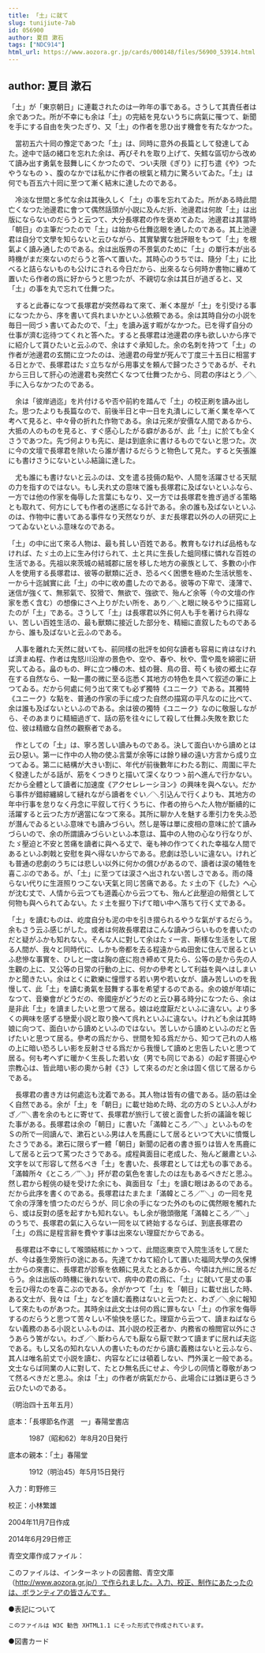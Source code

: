 ```yaml
---
title: 「土」に就て
slug: tunijiute-7ab
id: 056900
author: 夏目 漱石
tags: ["NDC914"]
html_url: https://www.aozora.gr.jp/cards/000148/files/56900_53914.html
---
```


## author: 夏目 漱石

「土」が「東京朝日」に連載されたのは一昨年の事である。さうして其責任者は余であつた。所が不幸にも余は「土」の完結を見ないうちに病氣に罹つて、新聞を手にする自由を失つたぎり、又「土」の作者を思ひ出す機會を有たなかつた。

　當初五六十囘の豫定であつた「土」は、同時に意外の長篇として發達してゐた。途中で話の緒口を忘れた余は、再びそれを取り上げて、矢鱈な區切から改めて讀み出す勇氣を鼓舞しにくかつたので、つい夫限《ぎり》に打ち遣《や》つたやうなものゝ、腹のなかでは私かに作者の根氣と精力に驚ろいてゐた。「土」は何でも百五六十囘に至つて漸く結末に達したのである。

　冷淡な世間と多忙な余は其後久しく「土」の事を忘れてゐた。所がある時此間亡くなつた池邊君に會つて偶然話頭が小説に及んだ折、池邊君は何故「土」は出版にならないのだらうと云つて、大分長塚君の作を褒めてゐた。池邊君は其當時「朝日」の主筆だつたので「土」は始から仕舞迄眼を通したのである。其上池邊君は自分で文學を知らないと云ひながら、其實摯實な批評眼をもつて「土」を根氣よく讀み通したのである。余は出版界の不景氣のために「土」の單行本が出る時機がまだ來ないのだらうと答へて置いた。其時心のうちでは、隨分「土」に比べると詰らないものも公けにされる今日だから、出來るなら何時か書物に纏めて置いたら作者の爲に好からうと思つたが、不親切な余は其日が過ぎると、又「土」の事を丸で忘れて仕舞つた。

　すると此春になつて長塚君が突然尋ねて來て、漸く本屋が「土」を引受ける事になつたから、序を書いて呉れまいかといふ依頼である。余は其時自分の小説を毎日一囘づゝ書いてゐたので、「土」を讀み返す暇がなかつた。已を得ず自分の仕事が濟む迄待つてくれと答へた。すると長塚君は池邊君の序も欲しいから序でに紹介して貰ひたいと云ふので、余はすぐ承知した。余の名刺を持つて「土」の作者が池邊君の玄關に立つたのは、池邊君の母堂が死んで丁度三十五日に相當する日とかで、長塚君はたゞ立ちながら用事丈を頼んで歸つたさうであるが、それから三日して肝心の池邊君も突然亡くなつて仕舞つたから、同君の序はとう／＼手に入らなかつたのである。

　余は「彼岸過迄」を片付けるや否や前約を踏んで「土」の校正刷を讀み出した。思つたよりも長篇なので、前後半日と中一日を丸潰しにして漸く業を卒へて考へて見ると、中々骨の折れた作物である。余は元來が安價な人間であるから、大抵の人のものを見ると、すぐ感心したがる癖があるが、此「土」に於ても全くさうであつた。先づ何よりも先に、是は到底余に書けるものでないと思つた。次に今の文壇で長塚君を除いたら誰が書けるだらうと物色して見た。すると矢張誰にも書けさうにないといふ結論に達した。

　尤も誰にも書けないと云ふのは、文を遣る技倆の點や、人間を活躍させる天賦の力を指すのではない。もし夫れ丈の意味で誰も長塚君に及ばないといふなら、一方では他の作家を侮辱した言葉にもなり、又一方では長塚君を擔ぎ過ぎる策略とも取れて、何方にしても作者の迷惑になる計である。余の誰も及ばないといふのは、作物中に書いてある事件なり天然なりが、まだ長塚君以外の人の研究に上つてゐないといふ意味なのである。

「土」の中に出て來る人物は、最も貧しい百姓である。教育もなければ品格もなければ、たゞ土の上に生み付けられて、土と共に生長した蛆同樣に憐れな百姓の生活である。先祖以來茨城の結城郡に居を移した地方の豪族として、多數の小作人を使用する長塚君は、彼等の獸類に近き、恐るべく困憊を極めた生活状態を、一から十迄誠實に此「土」の中に收め盡したのである。彼等の下卑で、淺薄で、迷信が強くて、無邪氣で、狡猾で、無欲で、強欲で、殆んど余等（今の文壇の作家を悉く含む）の想像にさへ上りがたい所を、あり／＼と眼に映るやうに描寫したのが「土」である。さうして「土」は長塚君以外に何人も手を著けられ得ない、苦しい百姓生活の、最も獸類に接近した部分を、精細に直叙したものであるから、誰も及ばないと云ふのである。

　人事を離れた天然に就いても、前同樣の批評を如何な讀者も容易に肯はなければ濟まぬ程、作者は鬼怒川沿岸の景色や、空や、春や、秋や、雪や風を綿密に研究してゐる。畠のもの、畔に立つ榛の木、蛙の聲、鳥の音、苟くも彼の郷土に存在する自然なら、一點一畫の微に至る迄悉く其地方の特色を具へて叙述の筆に上つてゐる。だから何處に何う出て來ても必ず獨特《ユニーク》である。其獨特《ユニーク》な點を、普通の作家の手に成つた自然の描寫の平凡なのに比べて、余は誰も及ばないといふのである。余は彼の獨特《ユニーク》なのに敬服しながら、そのあまりに精細過ぎて、話の筋を往々にして殺して仕舞ふ失敗を歎じた位、彼は精緻な自然の觀察者である。

　作としての「土」は、寧ろ苦しい讀みものである。決して面白いから讀めとは云ひ惡い。第一に作中の人物の使ふ言葉が余等には餘り縁の遠い方言から成り立つてゐる。第二に結構が大きい割に、年代が前後數年にわたる割に、周圍に平たく發達したがる話が、筋をくつきりと描いて深くなりつゝ前へ進んで行かない。だから全體として讀者に加速度《アクセレレーシヨン》の興味を與へない。だから事件が錯綜纏綿して縺れながら讀者をぐい／＼引込んで行くよりも、其地方の年中行事を怠りなく丹念に平叙して行くうちに、作者の拵らへた人物が斷續的に活躍すると云つた方が適當になつて來る。其所に聊か人を魅する牽引力を失ふ恐が潛んでゐるといふ意味でも讀みづらい。然し是等は單に皮相の意味に於て讀みづらいので、余の所謂讀みづらいといふ本意は、篇中の人物の心なり行なりが、たゞ壓迫と不安と苦痛を讀者に與へる丈で、毫も神の作つてくれた幸福な人間であるといふ刺戟と安慰を與へ得ないからである。悲劇は恐しいに違ない。けれども普通の悲劇のうちには悲しい以外に何かの償ひがあるので、讀者は涙の犧牲を喜こぶのである。が、「土」に至つては涙さへ出されない苦しさである。雨の降らない代りに生涯照りつこない天氣と同じ苦痛である。たゞ土の下《した》へ心が沈む丈で、人情から云つても道義心から云つても、殆んど此壓迫の賠償として何物も與へられてゐない。たゞ土を掘り下げて暗い中へ落ちて行く丈である。

「土」を讀むものは、屹度自分も泥の中を引き摺られるやうな氣がするだらう。余もさう云ふ感じがした。或者は何故長塚君はこんな讀みづらいものを書いたのだと疑がふかも知れない。そんな人に對して余はたゞ一言、斯樣な生活をして居る人間が、我々と同時代に、しかも帝都を去る程遠からぬ田舍に住んで居るといふ悲慘な事實を、ひしと一度は胸の底に抱き締めて見たら、公等の是から先の人生觀の上に、又公等の日常の行動の上に、何かの參考として利益を與へはしまいかと聞きたい。余はとくに歡樂に憧憬する若い男や若い女が、讀み苦しいのを我慢して、此「土」を讀む勇氣を鼓舞する事を希望するのである。余の娘が年頃になつて、音樂會がどうだの、帝國座がどうだのと云ひ募る時分になつたら、余は是非此「土」を讀ましたいと思つて居る。娘は屹度厭だといふに違ない。より多くの興味を感ずる戀愛小説と取り換へて呉れといふに違ない。けれども余は其時娘に向つて、面白いから讀めといふのではない。苦しいから讀めといふのだと告げたいと思つて居る。參考の爲だから、世間を知る爲だから、知つて己れの人格の上に暗い恐ろしい影を反射させる爲だから我慢して讀めと忠告したいと思つて居る。何も考へずに暖かく生長した若い女（男でも同じである）の起す菩提心や宗教心は、皆此暗い影の奧から射《さ》して來るのだと余は固く信じて居るからである。

　長塚君の書き方は何處迄も沈着である。其人物は皆有の儘である。話の筋は全く自然である。余が「土」を「朝日」に載せ始めた時、北の方のＳといふ人がわざ／″＼書を余のもとに寄せて、長塚君が旅行して彼と面會した折の議論を報じた事がある。長塚君は余の「朝日」に書いた「滿韓ところ／″＼」といふものをＳの所で一囘讀んで、漱石といふ男は人を馬鹿にして居るといつて大いに憤慨したさうである。漱石に限らず一體「朝日」新聞の記者の書き振りは皆人を馬鹿にして居ると云つて罵つたさうである。成程眞面目に老成した、殆んど嚴肅といふ文字を以て形容して然るべき「土」を書いた、長塚君としては尤もの事である。「滿韓所々《ところ／″＼》」抔が君の氣色を害したのは左もあるべきだと思ふ。然し君から輕佻の疑を受けた余にも、眞面目な「土」を讀む眼はあるのである。だから此序を書くのである。長塚君はたまたま「滿韓ところ／″＼」の一囘を見て余の浮薄を憤つたのだらうが、同じ余の手になつた外のものに偶然眼を觸れたら、或は反對の感を起すかも知れない。もし余が徹頭徹尾「滿韓ところ／″＼」のうちで、長塚君の氣に入らない一囘を以て終始するならば、到底長塚君の「土」の爲に是程言辭を費やす事は出來ない理窟だからである。

　長塚君は不幸にして喉頭結核にかゝつて、此間迄東京で入院生活をして居たが、今は養生旁旅行の途にある。先達てかねて紹介して置いた福岡大學の久保博士からの來書に、長塚君が診察を依頼に見えたとあるから、今頃は九州に居るだらう。余は出版の時機に後れないで、病中の君の爲に、「土」に就いて是丈の事を云ひ得たのを喜こぶのである。余がかつて「土」を「朝日」に載せ出した時、ある文士が、我々は「土」などを讀む義務はないと云つたと、わざ／＼余に報知して來たものがあつた。其時余は此文士は何の爲に罪もない「土」の作家を侮辱するのだらうと思つて苦々しい不愉快を感じた。理窟から云つて、讀まねばならない義務のある小説といふものは、其小説の校正者か、内務省の檢閲官以外にさうあらう筈がない。わざ／＼斷わらんでも厭なら厭で默つて讀まずに居れば夫迄である。もし又名の知れない人の書いたものだから讀む義務はないと云ふなら、其人は唯名前丈で小説を讀む、内容などには頓着しない、門外漢と一般である。文士ならば同業の人に對して、たとひ無名氏にせよ、今少しの同情と尊敬があつて然るべきだと思ふ。余は「土」の作者が病氣だから、此場合には猶ほ更らさう云ひたいのである。

（明治四十五年五月）













底本：「長塚節名作選　一」春陽堂書店

　　　1987（昭和62）年8月20日発行

底本の親本：「土」春陽堂

　　　1912（明治45）年5月15日発行

入力：町野修三

校正：小林繁雄

2004年11月7日作成

2014年6月29日修正

青空文庫作成ファイル：

このファイルは、インターネットの図書館、青空文庫（http://www.aozora.gr.jp/）で作られました。入力、校正、制作にあたったのは、ボランティアの皆さんです。











●表記について


	このファイルは W3C 勧告 XHTML1.1 にそった形式で作成されています。







●図書カード